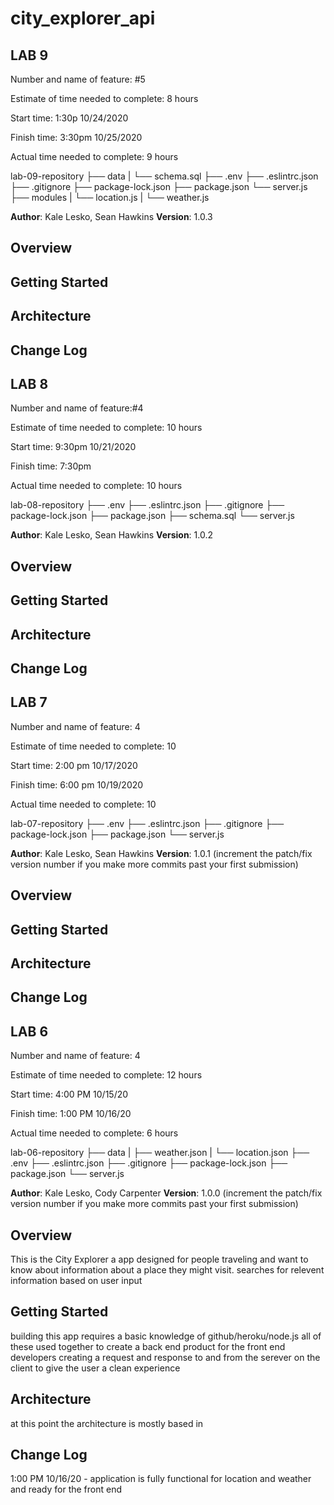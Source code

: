 # city_explorer_api

## LAB 9

Number and name of feature: #5 

Estimate of time needed to complete: 8 hours

Start time: 1:30p 10/24/2020 

Finish time: 3:30pm 10/25/2020 

Actual time needed to complete: 9 hours

lab-09-repository
   ├── data
   |    └── schema.sql
   ├── .env
   ├── .eslintrc.json
   ├── .gitignore
   ├── package-lock.json
   ├── package.json
   └── server.js
   ├── modules
   |    └── location.js
   |    └── weather.js  

**Author**: Kale Lesko, Sean Hawkins
**Version**: 1.0.3

## Overview

## Getting Started

## Architecture

## Change Log

## LAB 8

Number and name of feature:#4 

Estimate of time needed to complete: 10 hours 

Start time: 9:30pm 10/21/2020

Finish time: 7:30pm

Actual time needed to complete: 10 hours

lab-08-repository
   ├── .env
   ├── .eslintrc.json
   ├── .gitignore
   ├── package-lock.json
   ├── package.json
   ├── schema.sql
   └── server.js

**Author**: Kale Lesko, Sean Hawkins
**Version**: 1.0.2

## Overview

## Getting Started

## Architecture

## Change Log

## LAB 7

Number and name of feature: 4

Estimate of time needed to complete: 10

Start time: 2:00 pm 10/17/2020

Finish time: 6:00 pm 10/19/2020

Actual time needed to complete: 10

lab-07-repository
   ├── .env
   ├── .eslintrc.json
   ├── .gitignore
   ├── package-lock.json
   ├── package.json
   └── server.js

**Author**: Kale Lesko, Sean Hawkins
**Version**: 1.0.1 (increment the patch/fix version number if you make more commits past your first submission)

## Overview

<!-- Provide a high level overview of what this application is and why you are building it, beyond the fact that it's an assignment for this class. (i.e. What's your problem domain?) -->

## Getting Started

<!-- What are the steps that a user must take in order to build this app on their own machine and get it running? -->

## Architecture

<!-- Provide a detailed description of the application design. What technologies (languages, libraries, etc) you're using, and any other relevant design information. -->

## Change Log

<!-- Use this area to document the iterative changes made to your application as each feature is successfully implemented. Use time stamps. Here's an examples:

01-01-2001 4:59pm - Application now has a fully-functional express server, with a GET route for the location resource.

## Credits and Collaborations
<!-- Give credit (and a link) to other people or resources that helped you build this application. -->


## LAB 6

Number and name of feature: 4

Estimate of time needed to complete: 12 hours

Start time: 4:00 PM 10/15/20

Finish time: 1:00 PM 10/16/20

Actual time needed to complete: 6 hours

lab-06-repository
   ├── data
   |     ├── weather.json
   |     └── location.json
   ├── .env
   ├── .eslintrc.json
   ├── .gitignore
   ├── package-lock.json
   ├── package.json
   └── server.js


**Author**: Kale Lesko, Cody Carpenter
**Version**: 1.0.0 (increment the patch/fix version number if you make more commits past your first submission)

## Overview
This is the City Explorer a app designed for people traveling and want to know about information about a place they might visit. searches for relevent information based on user input
<!-- Provide a high level overview of what this application is and why you are building it, beyond the fact that it's an assignment for this class. (i.e. What's your problem domain?) -->

## Getting Started
building this app requires a basic knowledge of github/heroku/node.js all of these used together to create a back end product for the front end developers creating a request and response to and from the serever on the client to give the user a clean experience
<!-- What are the steps that a user must take in order to build this app on their own machine and get it running? -->

## Architecture
at this point the architecture is mostly based in 
<!-- Provide a detailed description of the application design. What technologies (languages, libraries, etc) you're using, and any other relevant design information. -->

## Change Log

1:00 PM 10/16/20 - application is fully functional for location and weather and ready for the front end 
<!-- Use this area to document the iterative changes made to your application as each feature is successfully implemented. Use time stamps. Here's an examples:

01-01-2001 4:59pm - Application now has a fully-functional express server, with a GET route for the location resource.

## Credits and Collaborations

## Credits and Collaborations
<!-- Give credit (and a link) to other people or resources that helped you build this application. -->
